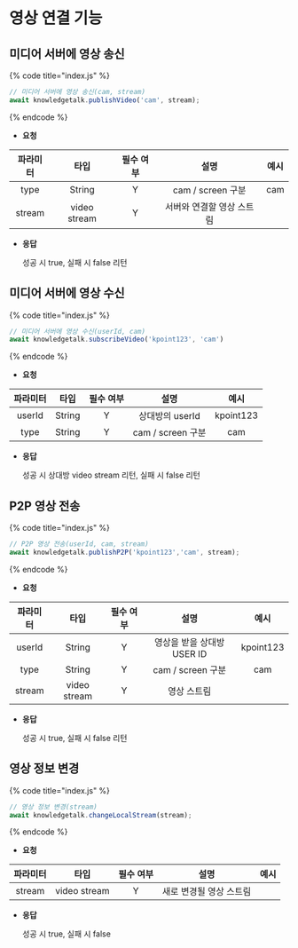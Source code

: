 # 영상 연결 기능
 
## 미디어 서버에 영상 송신

{% code title="index.js" %}
```javascript
// 미디어 서버에 영상 송신(cam, stream)
await knowledgetalk.publishVideo('cam', stream);
```
{% endcode %}

- **요청**

| <center>**파라미터**</center> | <center>**타입**</center> | <center>**필수 여부**</center> |   <center>**설명**</center>   |   <center>**예시**</center>   |
|:-:|:-:|:-:|:-:|:-:|
|              type             |           String          |                Y               |       cam / screen 구분       |              cam              |
|             stream            |        video stream       |                Y               |    서버와 연결할 영상 스트림   |                               |

- **응답**

  성공 시 true, 실패 시 false 리턴
 
## 미디어 서버에 영상 수신

{% code title="index.js" %}
```javascript
// 미디어 서버에 영상 수신(userId, cam)
await knowledgetalk.subscribeVideo('kpoint123', 'cam')
```
{% endcode %}
    
- **요청**

| <center>**파라미터**</center> | <center>**타입**</center> | <center>**필수 여부**</center> |   <center>**설명**</center>   |   <center>**예시**</center>   |
|:-:|:-:|:-:|:-:|:-:|
|             userId            |           String          |                Y               |         상대방의 userId        |           kpoint123          |
|              type             |           String          |                Y               |        cam / screen 구분       |              cam             |

- **응답**

  성공 시 상대방 video stream 리턴, 실패 시 false 리턴
 
## P2P 영상 전송

{% code title="index.js" %}
```javascript
// P2P 영상 전송(userId, cam, stream)
await knowledgetalk.publishP2P('kpoint123','cam', stream);
```
{% endcode %}

- **요청**

| <center>**파라미터**</center> | <center>**타입**</center> | <center>**필수 여부**</center> |   <center>**설명**</center>   |   <center>**예시**</center>   |
|:-:|:-:|:-:|:-:|:-:|
|             userId            |           String          |                Y               |   영상을 받을 상대방 USER ID   |            kpoint123          |
|              type             |           String          |                Y               |       cam / screen 구분       |              cam              |
|             stream            |        video stream       |                Y               |          영상 스트림          |                                |

- **응답**

  성공 시 true, 실패 시 false 리턴
 
## 영상 정보 변경

{% code title="index.js" %}
```javascript
// 영상 정보 변경(stream)
await knowledgetalk.changeLocalStream(stream);
```
{% endcode %}

- **요청**

| <center>**파라미터**</center> | <center>**타입**</center> | <center>**필수 여부**</center> |   <center>**설명**</center>   |   <center>**예시**</center>   |
|:-:|:-:|:-:|:-:|:-:|
|             stream            |        video stream       |                Y               |     새로 변경될 영상 스트림     |                               |

- **응답**

  성공 시 true, 실패 시 false